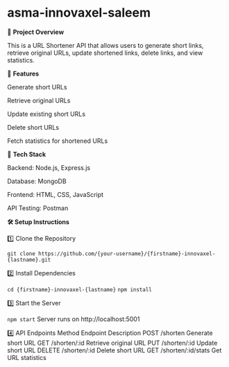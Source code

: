 # asma-innovaxel-saleem

📌 **Project Overview**

This is a URL Shortener API that allows users to generate short links, retrieve original URLs, update shortened links, delete links, and view statistics.

🚀 **Features**

Generate short URLs

Retrieve original URLs

Update existing short URLs

Delete short URLs

Fetch statistics for shortened URLs

🔧 **Tech Stack**

Backend: Node.js, Express.js

Database: MongoDB

Frontend: HTML, CSS, JavaScript

API Testing: Postman

**🛠 Setup Instructions**

1️⃣ Clone the Repository

`git clone https://github.com/{your-username}/{firstname}-innovaxel-{lastname}.git`

2️⃣ Install Dependencies

`cd {firstname}-innovaxel-{lastname}`
`npm install`

3️⃣ Start the Server

`npm start`
Server runs on http://localhost:5001

4️⃣ API Endpoints
Method	Endpoint	Description
POST	/shorten	Generate short URL
GET	/shorten/:id	Retrieve original URL
PUT	/shorten/:id	Update short URL
DELETE	/shorten/:id	Delete short URL
GET	/shorten/:id/stats	Get URL statistics
